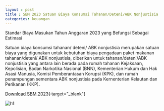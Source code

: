```yaml
---
layout : post
title : SBM 2023 Satuan Biaya Konsumsi Tahanan/Deteni/ABK Nonjustisia
categories: keuangan
---
```


Standar Biaya Masukan Tahun Anggaran 2023 yang Befungsi Sebagai Estimasi

Satuan biaya konsumsi tahanan/ deteni/ ABK nonjustisia merupakan satuan biaya yang digunakan untuk kebutuhan biaya pengadaan paket
makanan tahanan/deteni/ ABK nonjustisia, diberikan untuk tahanan/deteni/ABK nonjustisia yang antara lain berada pada rumah tahanan Kejaksaan, Kepolisian, Badan Narkotika Nasional (BNN), Kementerian Hukum dan Hak Asasi Manusia, Komisi Pemberantasan Korupsi (KPK), dan rumah penampungan sementara ABK nonjustisia pada Kernenterian Kelautan dan Perikanan (KKP).


[Download SBM 2023](https://firebasestorage.googleapis.com/v0/b/geotag-b7d33.appspot.com/o/SBM_2023.pdf?alt=media&token=228220bb-e660-47cd-bb6f-ef614ad11018){:target="_blank"}

![h1](https://firebasestorage.googleapis.com/v0/b/geotag-b7d33.appspot.com/o/SBM_2023_page-0094.jpg?alt=media&token=79132f5f-bade-4f5e-87a7-2389ed9c94b2)
